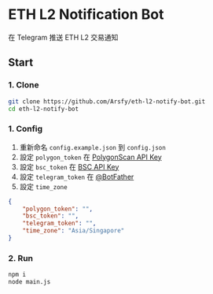 # ETH L2 Notification Bot

在 Telegram 推送 ETH L2 交易通知

## Start

### 1. Clone
```bash
git clone https://github.com/Arsfy/eth-l2-notify-bot.git
cd eth-l2-notify-bot
```

### 1. Config

1. 重新命名 `config.example.json` 到 `config.json`
2. 設定 `polygon_token` 在 [PolygonScan API Key](https://polygonscan.com/myapikey)
3. 設定 `bsc_token` 在 [BSC API Key](https://bscscan.com/myapikey)
4. 設定 `telegram_token` 在 [@BotFather](https://t.me/BotFather)
5. 設定 `time_zone`

```json
{
    "polygon_token": "",
    "bsc_token": "",
    "telegram_token": "",
    "time_zone": "Asia/Singapore"
}
```

### 2. Run
```bash
npm i
node main.js
```